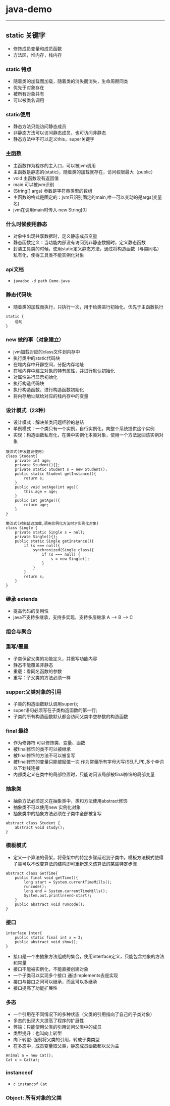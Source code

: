 # java-demo
---
## static 关键字
* 修饰成员变量和成员函数
* 方法区，堆内存，栈内存

### static 特点
* 随着类的加载而加载，随着类的消失而消失，生命周期同类
* 优先于对象存在
* 被所有对象共有
* 可以被类名调用

### static使用
- 静态方法只能访问静态成员
- 非静态方法可以访问静态成员，也可访问非静态
- 静态方法中不可以定义this，super关键字

### 主函数
- 主函数作为程序的主入口，可以被jvm调用
- 主函数是静态的(static)，随着类的加载就存在，访问权限最大（public）
- void 主函数没有返回值
- main 可以被jvm识别
- (String[] args) 参数是字符串类型的数组
- 主函数的格式是固定的：jvm只识别固定的main,唯一可以变动的是args(变量名)
- jvm在调用main时传入 new String[0]

### 什么时候使用静态
* 对象中出现共享数据时，定义静态成员变量
* 静态函数定义：当功能内部没有访问到非静态数据时，定义静态函数
* 封装工具类的时候，使用static定义静态方法，通过将构造函数（与类同名）私有化，使得工具类不能实例化对象

### api文档
* `javadoc -d path Demo.java`

### 静态代码块 
* 随着类的加载而执行，只执行一次，用于给类进行初始化，优先于主函数执行 
```
static {
    语句
}
```

### new 做的事（对象建立）
- jvm加载对应的class文件到内存中
- 执行类中的static代码块
- 在堆内存中开辟空间，分配内存地址
- 在堆内存中建立对象的特有属性，并进行默认初始化
- 对属性进行显示初始化
- 执行构造代码块
- 执行构造函数，进行构造函数初始化
- 将内存地址赋给对应的栈内存中的变量

### 设计模式（23种）
- 设计模式：解决某类问题经验的总结
- 单例模式：一个类只有一个实例，自行实例化，向整个系统提供这个实例
- 实现：构造函数私有化，在类中实例化本类对象，使用一个方法返回该实例对象
```
饿汉式(开发建议使用)
class Student{
    private int age;
    private Student(){};
    private static Student s = new Student();
    public static Student getInstance(){
        return s;
    }
    public void setAge(int age){
        this.age = age;
    }
    public int getAge(){
        return age;
    }
}
```
```
懒汉式(对象延迟加载,调用实例化方法时才实例化对象)
class Single {
    private static Single s = null;
    private Single(){};
    public static Single getInstance(){
        if (s === null){
            synchronized(Single.class){
                if (s === null) {
                    s = new Single();
                }
            }
        }
        return s;
    }
}
```

### 继承 extends
- 提高代码的复用性
- java不支持多继承，支持多实现，支持多层继承 A --> B --> C

### 组合与聚合

### 重写/覆盖
- 子类保留父类的功能定义，并重写功能内容
- 静态不能覆盖非静态
- 重载：看同名函数的参数
- 重写：子父类的方法必须一样

### supper:父类对象的引用
- 子类的构造函数默认调用super();
- super语句必须写在子类构造函数的第一行;
- 子类的所有构造函数默认都会访问父类中空参数的构造函数

### final 最终
- 作为修饰符 可以修饰类、变量、函数
- 被final修饰的类不可以被继承
- 被final修饰的方法不可以被复写
- 被final修饰的变量只能被赋值一次 作为常量所有字母大写(SELF_PI),多个单词以下划线连接
- 内部类定义在类中的局部位置时，只能访问该局部被final修饰的局部变量

### 抽象类
- 抽象方法必须定义在抽象类中，类和方法使用abstract修饰
- 抽象类不可以使用new 实例化对象
- 抽象类中的抽象方法必须在子类中全部被复写
```
abstract class Student {
    abstract void study();
}
```

### 模板模式
- 定义一个算法的骨架，将骨架中的特定步骤延迟到子类中。模板方法模式使得子类可以不改变算法的结构即可重新定义该算法的某些特定步骤
```
abstract class GetTime{
    public final void getTime(){
        long start = System.currentTimeMills();
        runcode();
        long end = System.currentTimeMills();
        System.out.println(end-start);
    }
    public abstract void runcode();
}
```

### 接口
```
interface Inter{
    public static final int x = 3;
    public abstract void show();
}
```
- 接口是一个由抽象方法组成的集合，使用interface定义，只能包含抽象的方法和常量
- 接口不能被实例化，不能直接创建对象
- 一个子类可以实现多个接口 通过implements去是实现
- 接口与接口之间可以继承，而且可以多继承
- 接口提高了功能扩展性

### 多态
- 一个引用在不同情况下的多种状态（父类的引用指向了自己的子类对象）
- 多态的出现大大提高了程序的扩展性
- 弊端：只能使用父类的引用访问父类中的成员
- 类型提升：也叫向上转型
- 向下转型: 强制将父类的引用，转成子类类型
- 在多态中，成员变量取父类，静态成员函数都以父为主
```
Animal a = new Cat();
Cat c = Cat(a);
```

### instanceof
- `c instancof Cat `


### Object: 所有对象的父类